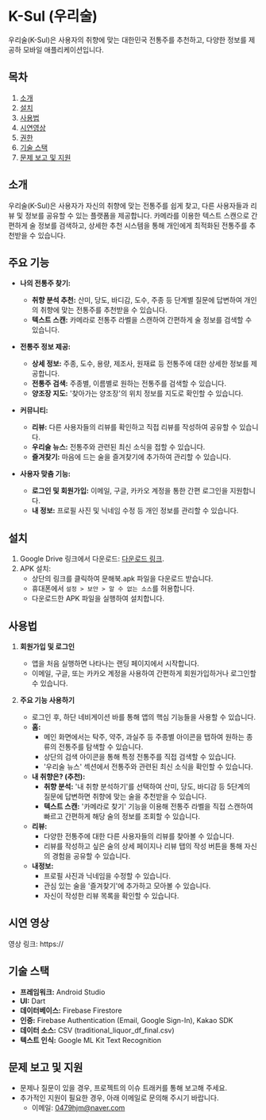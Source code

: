 # K-Sul (우리술)

우리술(K-Sul)은 사용자의 취향에 맞는 대한민국 전통주를 추천하고, 다양한 정보를 제공하 모바일 애플리케이션입니다.

## 목차

1. [소개](#소개)
2. [설치](#설치)
3. [사용법](#사용법)
4. [시연영상](#시연-영상)
5. [권한](#권한)
6. [기술 스택](#기술-스택)
7. [문제 보고 및 지원](#문제-보고-및-지원)


## 소개

우리술(K-Sul)은 사용자가 자신의 취향에 맞는 전통주를 쉽게 찾고, 다른 사용자들과 리뷰 및 정보를 공유할 수 있는 플랫폼을 제공합니다. 카메라를 이용한 텍스트 스캔으로 간편하게 술 정보를 검색하고, 상세한 추천 시스템을 통해 개인에게 최적화된 전통주를 추천받을 수 있습니다.

## 주요 기능

* **나의 전통주 찾기:**
    * **취향 분석 추천:** 산미, 당도, 바디감, 도수, 주종 등 단계별 질문에 답변하여 개인의 취향에 맞는 전통주를 추천받을 수 있습니다.
    * **텍스트 스캔:** 카메라로 전통주 라벨을 스캔하여 간편하게 술 정보를 검색할 수 있습니다.

* **전통주 정보 제공:**
    * **상세 정보:** 주종, 도수, 용량, 제조사, 원재료 등 전통주에 대한 상세한 정보를 제공합니다.
    * **전통주 검색:** 주종별, 이름별로 원하는 전통주를 검색할 수 있습니다.
    * **양조장 지도:** '찾아가는 양조장'의 위치 정보를 지도로 확인할 수 있습니다.

* **커뮤니티:**
    * **리뷰:** 다른 사용자들의 리뷰를 확인하고 직접 리뷰를 작성하여 공유할 수 있습니다.
    * **우리술 뉴스:** 전통주와 관련된 최신 소식을 접할 수 있습니다.
    * **즐겨찾기:** 마음에 드는 술을 즐겨찾기에 추가하여 관리할 수 있습니다.

* **사용자 맞춤 기능:**
    * **로그인 및 회원가입:** 이메일, 구글, 카카오 계정을 통한 간편 로그인을 지원합니다.
    * **내 정보:** 프로필 사진 및 닉네임 수정 등 개인 정보를 관리할 수 있습니다.

## 설치

1. Google Drive 링크에서 다운로드: [다운로드 링크](https://drive.google.com/file/d/1WwtVGv5Uap0mh5SbV9uHUxM-4eio8KSv/view).
2. APK 설치:
   - 상단의 링크를 클릭하여 문해북.apk 파일을 다운로드 받습니다. 
   - 휴대폰에서 `설정 > 보안 > 알 수 없는 소스`를 허용합니다.
   - 다운로드한 APK 파일을 실행하여 설치합니다.

## 사용법

1.  **회원가입 및 로그인**
    * 앱을 처음 실행하면 나타나는 랜딩 페이지에서 시작합니다.
    * 이메일, 구글, 또는 카카오 계정을 사용하여 간편하게 회원가입하거나 로그인할 수 있습니다.

2.  **주요 기능 사용하기**
    * 로그인 후, 하단 네비게이션 바를 통해 앱의 핵심 기능들을 사용할 수 있습니다.
    * **홈:**
        * 메인 화면에서는 탁주, 약주, 과실주 등 주종별 아이콘을 탭하여 원하는 종류의 전통주를 탐색할 수 있습니다.
        * 상단의 검색 아이콘을 통해 특정 전통주를 직접 검색할 수 있습니다.
        * '우리술 뉴스' 섹션에서 전통주와 관련된 최신 소식을 확인할 수 있습니다.
    * **내 취향은? (추천):**
        * **취향 분석:** '내 취향 분석하기'를 선택하여 산미, 당도, 바디감 등 5단계의 질문에 답변하면 취향에 맞는 술을 추천받을 수 있습니다.
        * **텍스트 스캔:** '카메라로 찾기' 기능을 이용해 전통주 라벨을 직접 스캔하여 빠르고 간편하게 해당 술의 정보를 조회할 수 있습니다.
    * **리뷰:**
        * 다양한 전통주에 대한 다른 사용자들의 리뷰를 찾아볼 수 있습니다.
        * 리뷰를 작성하고 싶은 술의 상세 페이지나 리뷰 탭의 작성 버튼을 통해 자신의 경험을 공유할 수 있습니다.
    * **내정보:**
        * 프로필 사진과 닉네임을 수정할 수 있습니다.
        * 관심 있는 술을 '즐겨찾기'에 추가하고 모아볼 수 있습니다.
        * 자신이 작성한 리뷰 목록을 확인할 수 있습니다.

## 시연 영상

영상 링크: https://

## 기술 스택

* **프레임워크:** Android Studio
* **UI:** Dart
* **데이터베이스:** Firebase Firestore
* **인증:** Firebase Authentication (Email, Google Sign-In), Kakao SDK
* **데이터 소스:** CSV (traditional\_liquor\_df\_final.csv)
* **텍스트 인식:** Google ML Kit Text Recognition

## 문제 보고 및 지원

* 문제나 질문이 있을 경우, 프로젝트의 이슈 트래커를 통해 보고해 주세요.
* 추가적인 지원이 필요한 경우, 아래 이메일로 문의해 주시기 바랍니다.
    * 이메일: 0479hjm@naver.com
